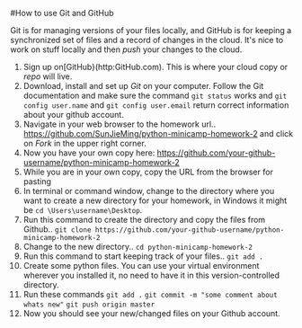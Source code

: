 #How to use Git and GitHub

Git is for managing versions of your files locally, and GitHub is for keeping a synchronized set of files and a record of changes in the cloud.  It's nice to work on stuff locally and then _push_ your changes to the cloud.

1.  Sign up on[GitHub}(http:GitHub.com). This is where your cloud copy or _repo_ will live.
2.  Download, install and set up _Git_ on your computer.  Follow the Git documentation and make sure the command `git status` works and `git config user.name` and `git config user.email` return correct information about your github account.
3.  Navigate in your web browser to the homework url..
      https://github.com/SunJieMing/python-minicamp-homework-2
    and click on _Fork_ in the upper right corner.
4.  Now you have your own copy here:
      https://github.com/your-github-username/python-minicamp-homework-2
5.  While you are in your own copy, copy the URL from the browser for pasting
6.  In terminal or command window, change to the directory where you want to create a new directory for your homework, in Windows it might be `cd \Users\username\Desktop`.
7.  Run this command to create the directory and copy the files from Github..
      `git clone https://github.com/your-github-username/python-minicamp-homework-2`
8.  Change to the new directory..
      `cd python-minicamp-homework-2`
9.  Run this command to start keeping track of your files..
      `git add .`
10.  Create some python files.  You can use your virtual environment wherever you installed it, 
     no need to have it in this version-controlled directory.
11.  Run these commands
         `git add .`
         `git commit -m "some comment about whats new"`
         `git push origin master`
12.  Now you should see your new/changed files on your Github account. 
     